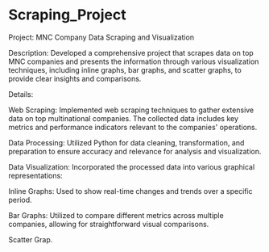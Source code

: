 # Scraping_Project
Project: MNC Company Data Scraping and Visualization

Description: Developed a comprehensive project that scrapes data on top MNC companies and presents the information through various visualization techniques, including inline graphs, bar graphs, and scatter graphs, to provide clear insights and comparisons.

Details:

Web Scraping: Implemented web scraping techniques to gather extensive data on top multinational companies. The collected data includes key metrics and performance indicators relevant to the companies' operations.

Data Processing: Utilized Python for data cleaning, transformation, and preparation to ensure accuracy and relevance for analysis and visualization.

Data Visualization: Incorporated the processed data into various graphical representations:

Inline Graphs: Used to show real-time changes and trends over a specific period.

Bar Graphs: Utilized to compare different metrics across multiple companies, allowing for straightforward visual comparisons.

Scatter Grap.
